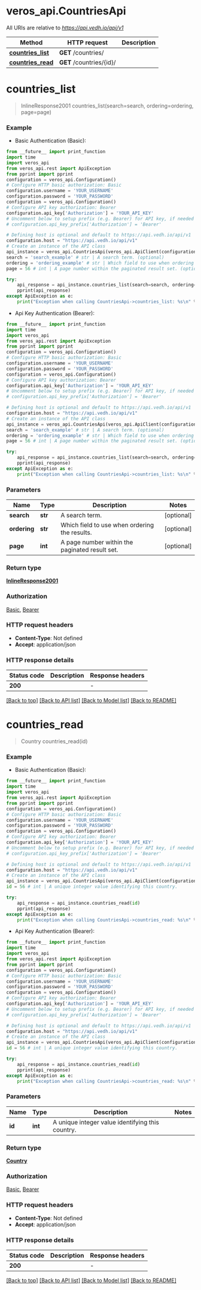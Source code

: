 # veros_api.CountriesApi

All URIs are relative to *https://api.vedh.io/api/v1*

Method | HTTP request | Description
------------- | ------------- | -------------
[**countries_list**](CountriesApi.md#countries_list) | **GET** /countries/ | 
[**countries_read**](CountriesApi.md#countries_read) | **GET** /countries/{id}/ | 


# **countries_list**
> InlineResponse2001 countries_list(search=search, ordering=ordering, page=page)



### Example

* Basic Authentication (Basic):
```python
from __future__ import print_function
import time
import veros_api
from veros_api.rest import ApiException
from pprint import pprint
configuration = veros_api.Configuration()
# Configure HTTP basic authorization: Basic
configuration.username = 'YOUR_USERNAME'
configuration.password = 'YOUR_PASSWORD'
configuration = veros_api.Configuration()
# Configure API key authorization: Bearer
configuration.api_key['Authorization'] = 'YOUR_API_KEY'
# Uncomment below to setup prefix (e.g. Bearer) for API key, if needed
# configuration.api_key_prefix['Authorization'] = 'Bearer'

# Defining host is optional and default to https://api.vedh.io/api/v1
configuration.host = "https://api.vedh.io/api/v1"
# Create an instance of the API class
api_instance = veros_api.CountriesApi(veros_api.ApiClient(configuration))
search = 'search_example' # str | A search term. (optional)
ordering = 'ordering_example' # str | Which field to use when ordering the results. (optional)
page = 56 # int | A page number within the paginated result set. (optional)

try:
    api_response = api_instance.countries_list(search=search, ordering=ordering, page=page)
    pprint(api_response)
except ApiException as e:
    print("Exception when calling CountriesApi->countries_list: %s\n" % e)
```

* Api Key Authentication (Bearer):
```python
from __future__ import print_function
import time
import veros_api
from veros_api.rest import ApiException
from pprint import pprint
configuration = veros_api.Configuration()
# Configure HTTP basic authorization: Basic
configuration.username = 'YOUR_USERNAME'
configuration.password = 'YOUR_PASSWORD'
configuration = veros_api.Configuration()
# Configure API key authorization: Bearer
configuration.api_key['Authorization'] = 'YOUR_API_KEY'
# Uncomment below to setup prefix (e.g. Bearer) for API key, if needed
# configuration.api_key_prefix['Authorization'] = 'Bearer'

# Defining host is optional and default to https://api.vedh.io/api/v1
configuration.host = "https://api.vedh.io/api/v1"
# Create an instance of the API class
api_instance = veros_api.CountriesApi(veros_api.ApiClient(configuration))
search = 'search_example' # str | A search term. (optional)
ordering = 'ordering_example' # str | Which field to use when ordering the results. (optional)
page = 56 # int | A page number within the paginated result set. (optional)

try:
    api_response = api_instance.countries_list(search=search, ordering=ordering, page=page)
    pprint(api_response)
except ApiException as e:
    print("Exception when calling CountriesApi->countries_list: %s\n" % e)
```

### Parameters

Name | Type | Description  | Notes
------------- | ------------- | ------------- | -------------
 **search** | **str**| A search term. | [optional] 
 **ordering** | **str**| Which field to use when ordering the results. | [optional] 
 **page** | **int**| A page number within the paginated result set. | [optional] 

### Return type

[**InlineResponse2001**](InlineResponse2001.md)

### Authorization

[Basic](../README.md#Basic), [Bearer](../README.md#Bearer)

### HTTP request headers

 - **Content-Type**: Not defined
 - **Accept**: application/json

### HTTP response details
| Status code | Description | Response headers |
|-------------|-------------|------------------|
**200** |  |  -  |

[[Back to top]](#) [[Back to API list]](../README.md#documentation-for-api-endpoints) [[Back to Model list]](../README.md#documentation-for-models) [[Back to README]](../README.md)

# **countries_read**
> Country countries_read(id)



### Example

* Basic Authentication (Basic):
```python
from __future__ import print_function
import time
import veros_api
from veros_api.rest import ApiException
from pprint import pprint
configuration = veros_api.Configuration()
# Configure HTTP basic authorization: Basic
configuration.username = 'YOUR_USERNAME'
configuration.password = 'YOUR_PASSWORD'
configuration = veros_api.Configuration()
# Configure API key authorization: Bearer
configuration.api_key['Authorization'] = 'YOUR_API_KEY'
# Uncomment below to setup prefix (e.g. Bearer) for API key, if needed
# configuration.api_key_prefix['Authorization'] = 'Bearer'

# Defining host is optional and default to https://api.vedh.io/api/v1
configuration.host = "https://api.vedh.io/api/v1"
# Create an instance of the API class
api_instance = veros_api.CountriesApi(veros_api.ApiClient(configuration))
id = 56 # int | A unique integer value identifying this country.

try:
    api_response = api_instance.countries_read(id)
    pprint(api_response)
except ApiException as e:
    print("Exception when calling CountriesApi->countries_read: %s\n" % e)
```

* Api Key Authentication (Bearer):
```python
from __future__ import print_function
import time
import veros_api
from veros_api.rest import ApiException
from pprint import pprint
configuration = veros_api.Configuration()
# Configure HTTP basic authorization: Basic
configuration.username = 'YOUR_USERNAME'
configuration.password = 'YOUR_PASSWORD'
configuration = veros_api.Configuration()
# Configure API key authorization: Bearer
configuration.api_key['Authorization'] = 'YOUR_API_KEY'
# Uncomment below to setup prefix (e.g. Bearer) for API key, if needed
# configuration.api_key_prefix['Authorization'] = 'Bearer'

# Defining host is optional and default to https://api.vedh.io/api/v1
configuration.host = "https://api.vedh.io/api/v1"
# Create an instance of the API class
api_instance = veros_api.CountriesApi(veros_api.ApiClient(configuration))
id = 56 # int | A unique integer value identifying this country.

try:
    api_response = api_instance.countries_read(id)
    pprint(api_response)
except ApiException as e:
    print("Exception when calling CountriesApi->countries_read: %s\n" % e)
```

### Parameters

Name | Type | Description  | Notes
------------- | ------------- | ------------- | -------------
 **id** | **int**| A unique integer value identifying this country. | 

### Return type

[**Country**](Country.md)

### Authorization

[Basic](../README.md#Basic), [Bearer](../README.md#Bearer)

### HTTP request headers

 - **Content-Type**: Not defined
 - **Accept**: application/json

### HTTP response details
| Status code | Description | Response headers |
|-------------|-------------|------------------|
**200** |  |  -  |

[[Back to top]](#) [[Back to API list]](../README.md#documentation-for-api-endpoints) [[Back to Model list]](../README.md#documentation-for-models) [[Back to README]](../README.md)

